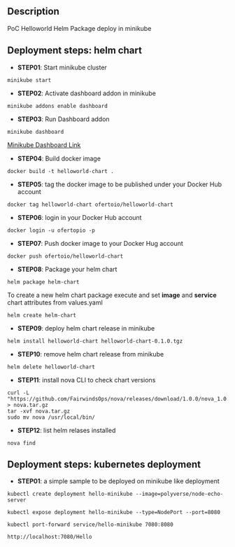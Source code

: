 ## Description

PoC Helloworld Helm Package deploy in minikube

## Deployment steps: helm chart

- **STEP01**: Start minikube cluster
```shell
minikube start
```

- **STEP02**: Activate dashboard addon in minikube
```shell
minikube addons enable dashboard
```

- **STEP03**: Run Dashboard addon
```shell
minikube dashboard
```
[Minikube Dashboard Link](http://127.0.0.1:39221/api/v1/namespaces/kubernetes-dashboard/services/http:kubernetes-dashboard:/proxy/#/service?namespace=default)

- **STEP04**: Build docker image
```shell
docker build -t helloworld-chart .
```

- **STEP05**: tag the docker image to be published under your Docker Hub account
```shell
docker tag helloworld-chart ofertoio/helloworld-chart
```

- **STEP06**: login in your Docker Hub account
```shell
docker login -u ofertopio -p
```

- **STEP07**: Push docker image to your Docker Hug account
```shell
docker push ofertoio/helloworld-chart
```

- **STEP08**: Package your helm chart
```shell
helm package helm-chart
```

To create a new helm chart package execute and set **image** and **service** chart attributes from values.yaml
```shell
helm create helm-chart
```

- **STEP09**: deploy helm chart release in minikube
```shell
helm install helloworld-chart helloworld-chart-0.1.0.tgz
```

- **STEP10**: remove helm chart release from minikube
```shell
helm delete helloworld-chart
```

- **STEP11**: install nova CLI to check chart versions
```shell
curl -L "https://github.com/FairwindsOps/nova/releases/download/1.0.0/nova_1.0.0_linux_amd64.tar.gz" > nova.tar.gz
tar -xvf nova.tar.gz
sudo mv nova /usr/local/bin/
```

- **STEP12**: list helm relases installed
```shell
nova find
```

## Deployment steps: kubernetes deployment

- **STEP01**: a simple sample to be deployed on minikube like deployment
```shell
kubectl create deployment hello-minikube --image=polyverse/node-echo-server
```

```shell
kubectl expose deployment hello-minikube --type=NodePort --port=8080
```

```shell
kubectl port-forward service/hello-minikube 7080:8080

http://localhost:7080/Hello
```
